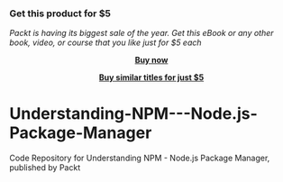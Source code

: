 
### Get this product for $5

<i>Packt is having its biggest sale of the year. Get this eBook or any other book, video, or course that you like just for $5 each</i>


<b><p align='center'>[Buy now](https://packt.link/9781789955958)</p></b>


<b><p align='center'>[Buy similar titles for just $5](https://subscription.packtpub.com/search)</p></b>


# Understanding-NPM---Node.js-Package-Manager
Code Repository for Understanding NPM - Node.js Package Manager, published by Packt
